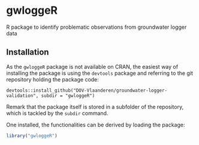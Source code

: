 
# gwloggeR

R package to identify problematic observations from groundwater logger data

## Installation

As the `gwloggeR` package is not available on CRAN, the easiest way of installing the package is using the `devtools` package and referring to the git repository holding the package code:

```
devtools::install_github("DOV-Vlaanderen/groundwater-logger-validation", subdir = "gwloggeR")
```

Remark that the package itself is stored in a subfolder of the repository, which is tackled by the `subdir` command.

One installed, the functionalities can be derived by loading the package:

``` r
library("gwloggeR")
```
